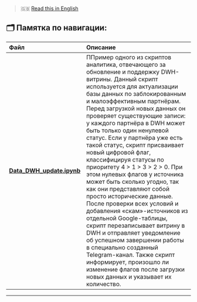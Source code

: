 > 🇬🇧 [Read this in English](README_EN.md)

## 🗂️ Памятка по навигации:

| Файл | Описание |
|:------|:----------|
| **[Data_DWH_update.ipynb](Data_DWH_update.ipynb)** | ППример одного из скриптов аналитика, отвечающего за обновление и поддержку DWH-витрины. Данный скрипт используется для актуализации базы данных по заблокированным и малоэффективным партнёрам. Перед загрузкой новых данных он проверяет существующие записи: у каждого партнёра в DWH может быть только один ненулевой статус. Если у партнёра уже есть такой статус, скрипт присваивает новый цифровой флаг, классифицируя статусы по приоритету 4 > 1 > 3 > 2 > 0. При этом нулевых флагов у источника может быть сколько угодно, так как они представляют собой просто исторические данные. После проверки всех условий и добавления «скам»-источников из отдельной Google-таблицы, скрипт перезаписывает витрину в DWH и отправляет уведомление об успешном завершении работы в специально созданный Telegram-канал. Также скрипт информирует, произошло ли изменение флагов после загрузки новых данных и указывает их количество. |

---
